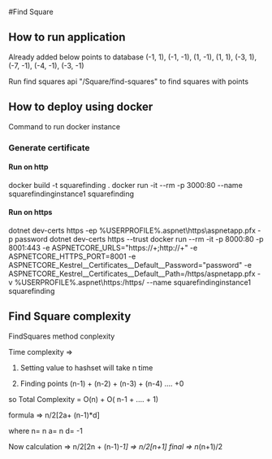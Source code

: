 
#Find Square

## How to run application

Already added below points to database
(-1, 1), (-1, -1), (1, -1), (1, 1), (-3, 1), (-7, -1), (-4, -1), (-3, -1)

Run find squares api "/Square/find-squares" to find squares with points


## How to deploy using docker

Command to run docker instance


### Generate certificate



#### Run on http
docker build -t squarefinding .
docker run -it --rm -p 3000:80 --name squarefindinginstance1 squarefinding


#### Run on https
dotnet dev-certs https -ep %USERPROFILE%\.aspnet\https\aspnetapp.pfx -p password
dotnet dev-certs https --trust
docker run --rm -it -p 8000:80 -p 8001:443 -e ASPNETCORE_URLS="https://+;http://+" -e ASPNETCORE_HTTPS_PORT=8001 -e ASPNETCORE_Kestrel__Certificates__Default__Password="password" -e ASPNETCORE_Kestrel__Certificates__Default__Path=/https/aspnetapp.pfx -v %USERPROFILE%\.aspnet\https:/https/ --name squarefindinginstance1 squarefinding


## Find Square complexity

FindSquares method conplexity

Time complexity => 

1. Setting value to hashset will take n time 

2. Finding points 
	(n-1) + (n-2) + (n-3) + (n-4) .... +0

so
	Total Complexity = O(n) + O( n-1 + .... + 1)

formula => n/2[2a+ (n-1)*d]

where
	n= n
	a= n
	d= -1

Now calculation
	=> n/2[2n + (n-1)*-1]
	=> n/2[n+1]
final
	=> n*(n+1)/2



